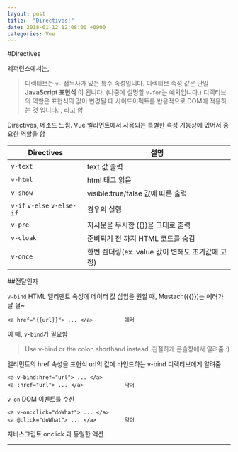 ```yaml
---
layout: post
title:  "Directives!"
date: 2018-01-12 12:08:00 +0900
categories: Vue
---
```


#Directives

레퍼런스에서는,
> 디렉티브는 `v-` 접두사가 있는 특수 속성입니다. 디렉티브 속성 값은 단일     **JavaScript 표현식** 이 됩니다. (나중에 설명할 `v-for`는 예외입니다.) 디렉티브의 역할은 표현식의 값이 변경될 때 사이드이펙트를 반응적으로 DOM에      적용하는 것 입니다.
, 라고 함

Directives, 메소드 느낌.
Vue 엘리먼트에서 사용되는 특별한 속성
기능상에 있어서 중요한 역할을 함

| Directives | 설명 |
| ------ | ------ |
| `v-text` | text 값 출력 |  
| `v-html` | html 태그 읽음 |  
| `v-show` | visible:true/false 값에 따른 출력 |  
| `v-if` `v-else` `v-else-if`| 경우의 실행 |
| `v-pre` | 지시문을 무시함 {{}}을 그대로 출력 |
| `v-cloak` | 준비되기 전 까지 HTML 코드를 숨김 |
| `v-once` | 한번 렌더링(ex. value 값이 변해도 초기값에 고정) |  

##전달인자

`v-bind`
HTML 엘리멘트 속성에 데이터 값 삽입을 원할 때,
Mustach({{}})는 에러가 날 껄~
```
<a href="{{url}}"> ... </a>          에러
```
이 때, `v-bind`가 필요함
>Use v-bind or the colon shorthand instead.
친절하게 콘솔창에서 알려줌 :)

엘리먼트의 href 속성을 표현식 url의 값에 바인드하는 v-bind 디렉티브에게 알려줌
```
<a v-bind:href="url"> ... </a>
<a :href="url"> ... </a>             약어
```

`v-on`
DOM 이벤트를 수신
```
<a v-on:click="doWhat"> ... </a>
<a @click="doWhat"> ... </a>         약어
```
자바스크립트 onclick 과 동일한 액션

---
